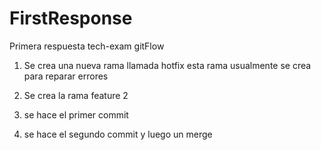 # FirstResponse
Primera respuesta tech-exam gitFlow 

1. Se crea una nueva rama llamada hotfix esta rama usualmente se crea para reparar errores

2. Se crea la rama feature 2 

3. se hace el primer commit

4. se hace el segundo commit y luego un merge

